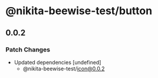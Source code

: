 # @nikita-beewise-test/button

## 0.0.2
### Patch Changes

- Updated dependencies [undefined]
  - @nikita-beewise-test/icon@0.0.2
